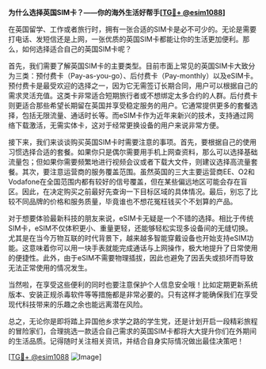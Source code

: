 **为什么选择英国SIM卡？——你的海外生活好帮手[[TG💪+ @esim1088](https://t.me/s/esim1088)]**

在英国留学、工作或者旅行时，拥有一张合适的SIM卡是必不可少的。无论是需要打电话、发短信还是上网，一张优质的英国SIM卡都能让你的生活更加便利。那么，如何选择适合自己的英国SIM卡呢？

首先，我们需要了解英国SIM卡的主要类型。目前市面上常见的英国SIM卡大致分为三类：预付费卡（Pay-as-you-go）、后付费卡（Pay-monthly）以及eSIM卡。预付费卡是最受欢迎的选择之一，因为它无需签订长期合同，用户可以根据自己的需求灵活充值。这类卡非常适合短期旅行者或不想绑定太多合约的人群。后付费卡则更适合那些希望长期留在英国并享受稳定服务的用户。它通常提供更多的套餐选择，包括无限流量、通话时长等。而eSIM卡作为近年来新兴的技术，支持通过网络下载激活，无需实体卡，这对于经常更换设备的用户来说非常方便。

接下来，我们来谈谈购买英国SIM卡时需要注意的事项。首先，要根据自己的使用习惯选择合适的套餐。如果你只是偶尔需要用手机上网查资料，那么可以选择基础流量包；但如果你需要频繁地进行视频会议或者下载大文件，则建议选择高流量套餐。其次，要注意运营商的服务覆盖范围。虽然英国的三大主要运营商EE、O2和Vodafone在全国范围内都有较好的信号覆盖，但在某些偏远地区可能会存在盲区。因此，在决定购买之前最好先查询一下目标区域的具体情况。最后，别忘了比较不同品牌的价格和服务质量，毕竟谁也不想花冤枉钱买个不划算的产品。

对于想要体验最新科技的朋友来说，eSIM卡无疑是一个不错的选择。相比于传统SIM卡，eSIM不仅体积更小、重量更轻，还能够轻松实现多设备间的无缝切换。尤其是在当今万物互联的时代背景下，越来越多智能穿戴设备也开始支持eSIM功能。这意味着你可以用一块手表就能完成通话与上网操作，极大地提升了日常使用的便捷性。此外，由于eSIM不需要物理插拔，因此也避免了因丢失或损坏而导致无法正常使用的情况发生。

当然啦，在享受这些便利的同时也要注意保护个人信息安全哦！比如定期更新系统版本、安装正规杀毒软件等等措施都是非常必要的。只有这样才能确保我们在享受现代科技带来的乐趣之余也能远离潜在风险。

总之，无论你是即将踏上异国他乡求学之路的学生党，还是计划开启一段精彩旅程的冒险家们，合理挑选一款适合自己需求的英国SIM卡都将大大提升你们在外期间的生活品质。记得随时关注相关资讯，并结合自身实际情况做出最佳决策吧！

[[TG💪+ @esim1088](https://t.me/s/esim1088) ![Image](https://i.postimg.cc/4NQfJmqS/Snipaste-2025-05-13-00-14-12.png)]